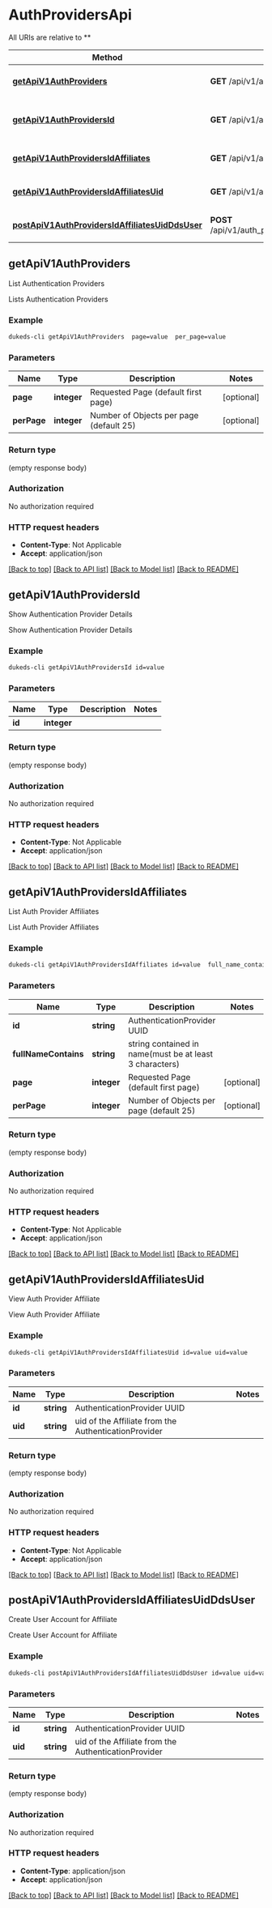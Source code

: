 # AuthProvidersApi

All URIs are relative to **

Method | HTTP request | Description
------------- | ------------- | -------------
[**getApiV1AuthProviders**](AuthProvidersApi.md#getApiV1AuthProviders) | **GET** /api/v1/auth_providers | List Authentication Providers
[**getApiV1AuthProvidersId**](AuthProvidersApi.md#getApiV1AuthProvidersId) | **GET** /api/v1/auth_providers/{id} | Show Authentication Provider Details
[**getApiV1AuthProvidersIdAffiliates**](AuthProvidersApi.md#getApiV1AuthProvidersIdAffiliates) | **GET** /api/v1/auth_providers/{id}/affiliates | List Auth Provider Affiliates
[**getApiV1AuthProvidersIdAffiliatesUid**](AuthProvidersApi.md#getApiV1AuthProvidersIdAffiliatesUid) | **GET** /api/v1/auth_providers/{id}/affiliates/{uid} | View Auth Provider Affiliate
[**postApiV1AuthProvidersIdAffiliatesUidDdsUser**](AuthProvidersApi.md#postApiV1AuthProvidersIdAffiliatesUidDdsUser) | **POST** /api/v1/auth_providers/{id}/affiliates/{uid}/dds_user | Create User Account for Affiliate


## **getApiV1AuthProviders**

List Authentication Providers

Lists Authentication Providers

### Example
```bash
dukeds-cli getApiV1AuthProviders  page=value  per_page=value
```

### Parameters

Name | Type | Description  | Notes
------------- | ------------- | ------------- | -------------
 **page** | **integer** | Requested Page (default first page) | [optional]
 **perPage** | **integer** | Number of Objects per page (default 25) | [optional]

### Return type

(empty response body)

### Authorization

No authorization required

### HTTP request headers

 - **Content-Type**: Not Applicable
 - **Accept**: application/json

[[Back to top]](#) [[Back to API list]](../README.md#documentation-for-api-endpoints) [[Back to Model list]](../README.md#documentation-for-models) [[Back to README]](../README.md)

## **getApiV1AuthProvidersId**

Show Authentication Provider Details

Show Authentication Provider Details

### Example
```bash
dukeds-cli getApiV1AuthProvidersId id=value
```

### Parameters

Name | Type | Description  | Notes
------------- | ------------- | ------------- | -------------
 **id** | **integer** |  |

### Return type

(empty response body)

### Authorization

No authorization required

### HTTP request headers

 - **Content-Type**: Not Applicable
 - **Accept**: application/json

[[Back to top]](#) [[Back to API list]](../README.md#documentation-for-api-endpoints) [[Back to Model list]](../README.md#documentation-for-models) [[Back to README]](../README.md)

## **getApiV1AuthProvidersIdAffiliates**

List Auth Provider Affiliates

List Auth Provider Affiliates

### Example
```bash
dukeds-cli getApiV1AuthProvidersIdAffiliates id=value  full_name_contains=value  page=value  per_page=value
```

### Parameters

Name | Type | Description  | Notes
------------- | ------------- | ------------- | -------------
 **id** | **string** | AuthenticationProvider UUID |
 **fullNameContains** | **string** | string contained in name(must be at least 3 characters) |
 **page** | **integer** | Requested Page (default first page) | [optional]
 **perPage** | **integer** | Number of Objects per page (default 25) | [optional]

### Return type

(empty response body)

### Authorization

No authorization required

### HTTP request headers

 - **Content-Type**: Not Applicable
 - **Accept**: application/json

[[Back to top]](#) [[Back to API list]](../README.md#documentation-for-api-endpoints) [[Back to Model list]](../README.md#documentation-for-models) [[Back to README]](../README.md)

## **getApiV1AuthProvidersIdAffiliatesUid**

View Auth Provider Affiliate

View Auth Provider Affiliate

### Example
```bash
dukeds-cli getApiV1AuthProvidersIdAffiliatesUid id=value uid=value
```

### Parameters

Name | Type | Description  | Notes
------------- | ------------- | ------------- | -------------
 **id** | **string** | AuthenticationProvider UUID |
 **uid** | **string** | uid of the Affiliate from the AuthenticationProvider |

### Return type

(empty response body)

### Authorization

No authorization required

### HTTP request headers

 - **Content-Type**: Not Applicable
 - **Accept**: application/json

[[Back to top]](#) [[Back to API list]](../README.md#documentation-for-api-endpoints) [[Back to Model list]](../README.md#documentation-for-models) [[Back to README]](../README.md)

## **postApiV1AuthProvidersIdAffiliatesUidDdsUser**

Create User Account for Affiliate

Create User Account for Affiliate

### Example
```bash
dukeds-cli postApiV1AuthProvidersIdAffiliatesUidDdsUser id=value uid=value
```

### Parameters

Name | Type | Description  | Notes
------------- | ------------- | ------------- | -------------
 **id** | **string** | AuthenticationProvider UUID |
 **uid** | **string** | uid of the Affiliate from the AuthenticationProvider |

### Return type

(empty response body)

### Authorization

No authorization required

### HTTP request headers

 - **Content-Type**: application/json
 - **Accept**: application/json

[[Back to top]](#) [[Back to API list]](../README.md#documentation-for-api-endpoints) [[Back to Model list]](../README.md#documentation-for-models) [[Back to README]](../README.md)

